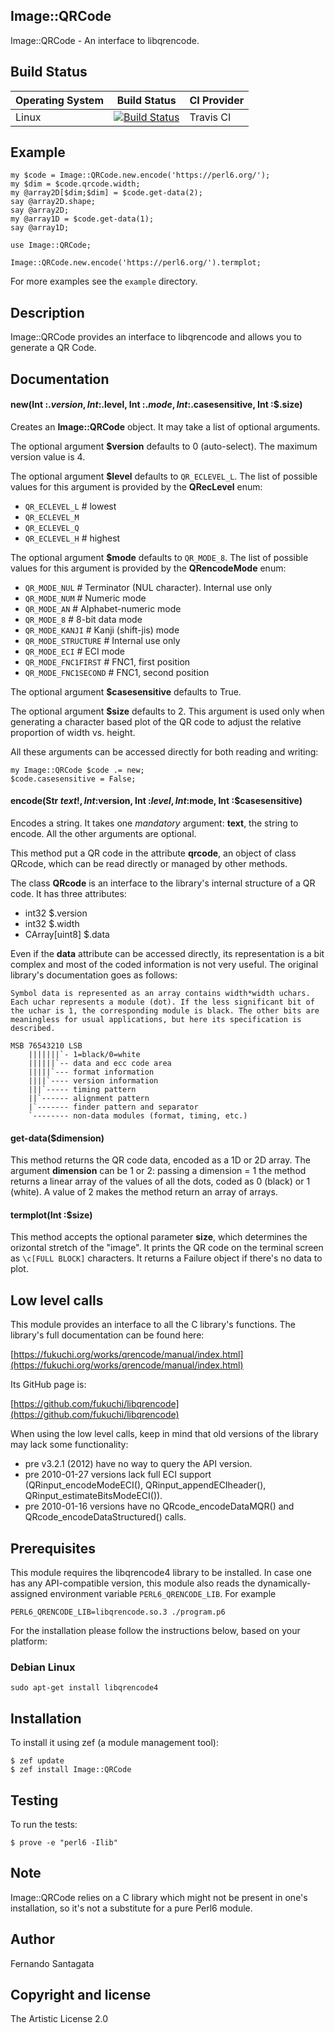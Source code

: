 ## Image::QRCode

Image::QRCode - An interface to libqrencode.

## Build Status

| Operating System  |   Build Status  | CI Provider |
| ----------------- | --------------- | ----------- |
| Linux             | [![Build Status](https://travis-ci.org/frithnanth/perl6-Image-QRCode.svg?branch=master)](https://travis-ci.org/frithnanth/perl6-Image-QRCode)  | Travis CI |

## Example

```Perl6
my $code = Image::QRCode.new.encode('https://perl6.org/');
my $dim = $code.qrcode.width;
my @array2D[$dim;$dim] = $code.get-data(2);
say @array2D.shape;
say @array2D;
my @array1D = $code.get-data(1);
say @array1D;
```

```Perl6
use Image::QRCode;

Image::QRCode.new.encode('https://perl6.org/').termplot;
```

For more examples see the `example` directory.

## Description

Image::QRCode provides an interface to libqrencode and allows you to generate a QR Code.

## Documentation

#### new(Int :$.version, Int :$.level, Int :$.mode, Int :$.casesensitive, Int :$.size)

Creates an **Image::QRCode** object. It may take a list of optional arguments.

The optional argument **$version** defaults to 0 (auto-select). The maximum version value is 4.

The optional argument **$level** defaults to `QR_ECLEVEL_L`. The list of possible values for this argument is provided by the **QRecLevel** enum:

* `QR_ECLEVEL_L` # lowest
* `QR_ECLEVEL_M`
* `QR_ECLEVEL_Q`
* `QR_ECLEVEL_H` # highest

The optional argument **$mode** defaults to `QR_MODE_8`. The list of possible values for this argument is provided by the **QRencodeMode** enum:

* `QR_MODE_NUL` # Terminator (NUL character). Internal use only
* `QR_MODE_NUM` # Numeric mode
* `QR_MODE_AN` # Alphabet-numeric mode
* `QR_MODE_8` # 8-bit data mode
* `QR_MODE_KANJI` # Kanji (shift-jis) mode
* `QR_MODE_STRUCTURE` # Internal use only
* `QR_MODE_ECI` # ECI mode
* `QR_MODE_FNC1FIRST` # FNC1, first position
* `QR_MODE_FNC1SECOND` # FNC1, second position

The optional argument **$casesensitive** defaults to True.

The optional argument **$size** defaults to 2. This argument is used only when generating a character based plot of the QR code to adjust the relative proportion of width vs. height.

All these arguments can be accessed directly for both reading and writing:

```Perl6
my Image::QRCode $code .= new;
$code.casesensitive = False;
```

#### encode(Str $text!, Int :$version, Int :$level, Int :$mode, Int :$casesensitive)

Encodes a string. It takes one *mandatory* argument: **text**, the string to encode. All the other arguments are optional.

This method put a QR code in the attribute **qrcode**, an object of class QRcode, which can be read directly or managed by other methods.

The class **QRcode** is an interface to the library's internal structure of a QR code. It has three attributes:

* int32 $.version
* int32 $.width
* CArray[uint8] $.data

Even if the **data** attribute can be accessed directly, its representation is a bit complex and most of the coded information is not very useful. The original library's documentation goes as follows:

```
Symbol data is represented as an array contains width*width uchars.
Each uchar represents a module (dot). If the less significant bit of
the uchar is 1, the corresponding module is black. The other bits are
meaningless for usual applications, but here its specification is described.

MSB 76543210 LSB
    |||||||`- 1=black/0=white
    ||||||`-- data and ecc code area
    |||||`--- format information
    ||||`---- version information
    |||`----- timing pattern
    ||`------ alignment pattern
    |`------- finder pattern and separator
    `-------- non-data modules (format, timing, etc.)
```

#### get-data($dimension)

This method returns the QR code data, encoded as a 1D or 2D array. The argument **dimension** can be 1 or 2: passing a dimension = 1 the method returns a linear array of the values of all the dots, coded as 0 (black) or 1 (white). A value of 2 makes the method return an array of arrays.

#### termplot(Int :$size)

This method accepts the optional parameter **size**, which determines the orizontal stretch of the "image". It prints the QR code on the terminal screen as `\c[FULL BLOCK]` characters. It returns a Failure object if there's no data to plot.

## Low level calls

This module provides an interface to all the C library's functions. The library's full documentation can be found here:

[https://fukuchi.org/works/qrencode/manual/index.html](https://fukuchi.org/works/qrencode/manual/index.html)

Its GitHub page is:

[https://github.com/fukuchi/libqrencode](https://github.com/fukuchi/libqrencode)

When using the low level calls, keep in mind that old versions of the library may lack some functionality:

* pre v3.2.1 (2012) have no way to query the API version.
* pre 2010-01-27 versions lack full ECI support (QRinput_encodeModeECI(), QRinput_appendECIheader(), QRinput_estimateBitsModeECI()).
* pre 2010-01-16 versions have no QRcode_encodeDataMQR() and QRcode_encodeDataStructured() calls.

## Prerequisites
This module requires the libqrencode4 library to be installed.
In case one has any API-compatible version, this module also reads the dynamically-assigned environment variable
`PERL6_QRENCODE_LIB`. For example
```
PERL6_QRENCODE_LIB=libqrencode.so.3 ./program.p6
```

For the installation please follow the instructions below, based on your platform:


### Debian Linux

```
sudo apt-get install libqrencode4
```

## Installation

To install it using zef (a module management tool):

```
$ zef update
$ zef install Image::QRCode
```

## Testing

To run the tests:

```
$ prove -e "perl6 -Ilib"
```

## Note

Image::QRCode relies on a C library which might not be present in one's
installation, so it's not a substitute for a pure Perl6 module.

## Author

Fernando Santagata

## Copyright and license

The Artistic License 2.0
